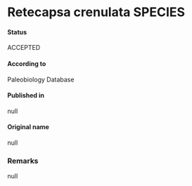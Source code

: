 Retecapsa crenulata SPECIES
=======

#### Status
ACCEPTED

#### According to
Paleobiology Database

#### Published in
null

#### Original name
null

### Remarks
null